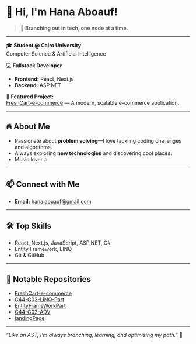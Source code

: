 # 👋 Hi, I'm Hana Aboauf!

> **🌳 Branching out in tech, one node at a time.**

---

🎓 **Student @ Cairo University**  
Computer Science & Artificial Intelligence

💻 **Fullstack Developer**  
- **Frontend:** React, Next.js  
- **Backend:** ASP.NET

🌟 **Featured Project:**  
[FreshCart-e-commerce](https://github.com/HanaAboauf/FreshCart-e-commerce) — A modern, scalable e-commerce application.

---

## 🔥 About Me

- Passionate about **problem solving**—I love tackling coding challenges and algorithms.
- Always exploring **new technologies** and discovering cool places.
- Music lover 🎶

---

## 📫 Connect with Me

- **Email:** hana.abuauf@gmail.com

---

## 🛠️ Top Skills

- React, Next.js, JavaScript, ASP.NET, C#
- Entity Framework, LINQ
- Git & GitHub

---

## 🚀 Notable Repositories

- [FreshCart-e-commerce](https://github.com/HanaAboauf/FreshCart-e-commerce)
- [C44-G03-LINQ-Part](https://github.com/HanaAboauf/C44-G03-LINQ-Part)
- [EntityFrameWorkPart](https://github.com/HanaAboauf/EntityFrameWorkPart)
- [C44-G03-ADV](https://github.com/HanaAboauf/C44-G03-ADV)
- [landingPage](https://github.com/hassan5464/landingPage)

---

*“Like an AST, I’m always branching, learning, and optimizing my path.”* 🌱
